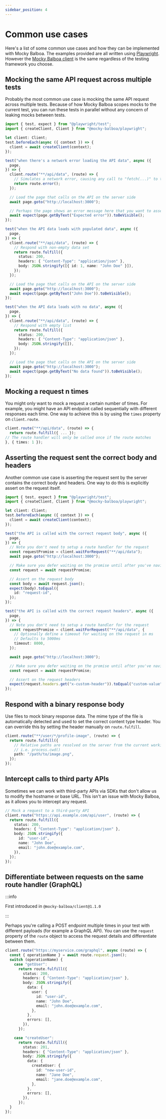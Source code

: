```yaml
---
sidebar_position: 4
---
```


# Common use cases

Here's a list of some common use cases and how they can be implemented with Mocky Balboa. The examples provided are all written using [Playwright](playwright.dev/). However the [Mocky Balboa client](/docs/client-guide) is the same regardless of the testing framework you choose.

## Mocking the same API request across multiple tests

Probably the most common use case is mocking the same API request across multiple tests. Because of how Mocky Balboa scopes mocks to the current test, you can run these tests in parallel without any concern of leaking mocks between tests.

```TypeScript
import { test, expect } from "@playwright/test";
import { createClient, Client } from "@mocky-balboa/playwright";

let client: Client;
test.beforeEach(async ({ context }) => {
  client = await createClient(context);
});

test("when there's a network error loading the API data", async ({
  page,
}) => {
  client.route("**/api/data", (route) => {
    // Simulates a network error, causing any call to "fetch(...)" to throw an error
    return route.error();
  });

  // Load the page that calls on the API on the server side
  await page.goto("http://localhost:3000");

  // Perhaps the page shows an error message here that you want to assert on
  await expect(page.getByText("Expected error")).toBeVisible();
});

test("when the API data loads with populated data", async ({
  page,
}) => {
  client.route("**/api/data", (route) => {
    // Respond with non-empty data set
    return route.fulfill({
      status: 200,
      headers: { "Content-Type": "application/json" },
      body: JSON.stringify([{ id: 1, name: "John Doe" }]),
    });
  });

  // Load the page that calls on the API on the server side
  await page.goto("http://localhost:3000");
  await expect(page.getByText("John Doe")).toBeVisible();
});

test("when the API data loads with no data", async ({
  page,
}) => {
  client.route("**/api/data", (route) => {
    // Respond with empty list
    return route.fulfill({
      status: 200,
      headers: { "Content-Type": "application/json" },
      body: JSON.stringify([]),
    });
  });

  // Load the page that calls on the API on the server side
  await page.goto("http://localhost:3000");
  await expect(page.getByText("No data found")).toBeVisible();
});
```

## Mocking a request n times

You might only want to mock a request a certain number of times. For example, you might have an API endpoint called sequentially with different responses each time. One way to achieve this is by using the `times` property on `client.route`.

```TypeScript
client.route("**/api/data", (route) => {
  return route.fulfill({ ... });
// The route handler will only be called once if the route matches
}, { times: 1 });
```

## Asserting the request sent the correct body and headers

Another common use case is asserting the request sent by the server contains the correct body and headers. One way to do this is explicitly assert on the request itself.

```TypeScript
import { test, expect } from "@playwright/test";
import { createClient, Client } from "@mocky-balboa/playwright";

let client: Client;
test.beforeEach(async ({ context }) => {
  client = await createClient(context);
});

test("the API is called with the correct request body", async ({
  page,
}) => {
  // Note you don't need to setup a route handler for the request
  const requestPromise = client.waitForRequest("**/api/data");
  await page.goto("http://localhost:3000");

  // Make sure you defer waiting on the promise until after you've navigated to the page
  const request = await requestPromise;

  // Assert on the request body
  const body = await request.json();
  expect(body).toEqual({
    id: "request-id",
  });
});

test("the API is called with the correct request headers", async ({
  page,
}) => {
  // Note you don't need to setup a route handler for the request
  const requestPromise = client.waitForRequest("**/api/data", {
    // Optionally define a timeout for waiting on the request in ms
    // Defaults to 5000ms
    timeout: 8000,
  });

  await page.goto("http://localhost:3000");

  // Make sure you defer waiting on the promise until after you've navigated to the page
  const request = await requestPromise;

  // Assert on the request headers
  expect(request.headers.get("x-custom-header")).toEqual("custom-value");
});
```

## Respond with a binary response body

Use files to mock binary response data. The mime type of the file is automatically detected and used to set the correct content type header. You can override this by setting the header manually on `route.fulfill`.

```TypeScript
client.route("**/user/*/profile-image", (route) => {
  return route.fulfill({
    // Relative paths are resolved on the server from the current working directory
    // i.e. process.cwd()
    path: "/path/to/image.png",
  });
});
```

## Intercept calls to third party APIs

Sometimes we can work with third-party APIs via SDKs that don't allow us to modify the hostname or base URL. This isn't an issue with Mocky Balboa, as it allows you to intercept any request.

```TypeScript
// Mock a request to a third-party API
client.route("https://api.example.com/api/user", (route) => {
  return route.fulfill({
    status: 200,
    headers: { "Content-Type": "application/json" },
    body: JSON.stringify({
      id: "user-id",
      name: "John Doe",
      email: "john.doe@example.com",
    }),
  });
});
```

## Differentiate between requests on the same route handler (GraphQL)

:::info

First introduced in `@mocky-balboa/client@1.1.0`

:::

Perhaps you're calling a POST endpoint multiple times in your test with different payloads (for example a GraphQL API). You can use the `request` property of the `route` object to access the request details and differentiate between them.

```TypeScript
client.route("https://myservice.com/graphql", async (route) => {
  const { operationName } = await route.request.json();
  switch (operationName) {
    case "getUser":
      return route.fulfill({
        status: 200,
        headers: { "Content-Type": "application/json" },
        body: JSON.stringify({
          data: {
            user: {
              id: "user-id",
              name: "John Doe",
              email: "john.doe@example.com",
            },
          },
          errors: [],
        }),
      });

    case "createUser":
      return route.fulfill({
        status: 201,
        headers: { "Content-Type": "application/json" },
        body: JSON.stringify({
          data: {
            createUser: {
              id: "new-user-id",
              name: "Jane Doe",
              email: "jane.doe@example.com",
            },
          },
          errors: [],
        }),
      });
  }
});
```
